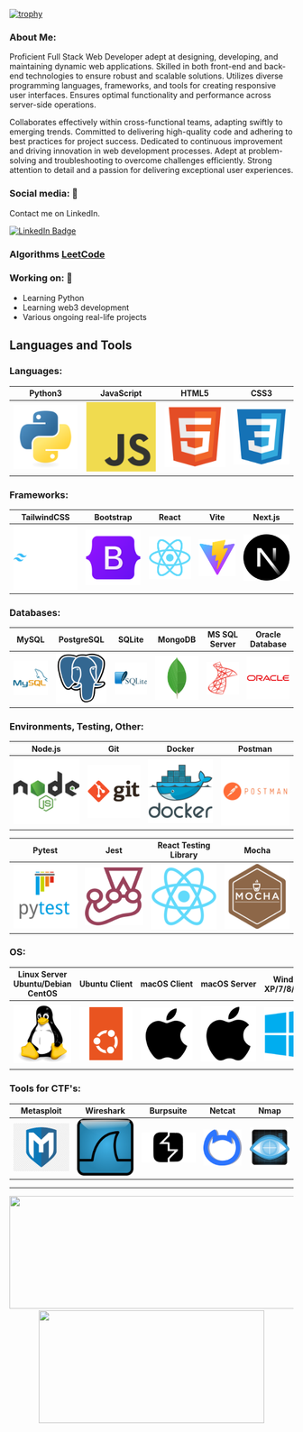 [![trophy](https://github-profile-trophy.vercel.app/?username=akalofas&title=Commits,Repositories,MultipleLang,PullRequest&theme=onedark)](https://github.com/ryo-ma/github-profile-trophy)

### About Me:

Proficient Full Stack Web Developer adept at designing, developing, and maintaining dynamic web applications. Skilled in both front-end and back-end technologies to ensure robust and scalable solutions. Utilizes diverse programming languages, frameworks, and tools for creating responsive user interfaces. Ensures optimal functionality and performance across server-side operations.

Collaborates effectively within cross-functional teams, adapting swiftly to emerging trends. Committed to delivering high-quality code and adhering to best practices for project success. Dedicated to continuous improvement and driving innovation in web development processes. Adept at problem-solving and troubleshooting to overcome challenges efficiently. Strong attention to detail and a passion for delivering exceptional user experiences.

### Social media: 📡

Contact me on LinkedIn.

[![LinkedIn Badge](https://img.shields.io/badge/LinkedIn-blue?style=for-the-badge&logo=linkedin&logoColor=white)](https://www.linkedin.com/in/angelos-kalofas)

### Algorithms [LeetCode](https://leetcode.com/kaloeake/)

### Working on: 🚀

- Learning Python
- Learning web3 development
- Various ongoing real-life projects

## Languages and Tools

<div>

### Languages:

| Python3                                                                                   | JavaScript                                                                                            | HTML5                                                                                  | CSS3                                                                                |
| ----------------------------------------------------------------------------------------- | ----------------------------------------------------------------------------------------------------- | -------------------------------------------------------------------------------------- | ----------------------------------------------------------------------------------- |
| ![Python](https://github.com/devicons/devicon/blob/master/icons/python/python-original.svg) | ![JavaScript](https://github.com/devicons/devicon/blob/master/icons/javascript/javascript-original.svg) | ![HTML5](https://github.com/devicons/devicon/blob/master/icons/html5/html5-original.svg) | ![CSS3](https://github.com/devicons/devicon/blob/master/icons/css3/css3-original.svg) |

### Frameworks:

| TailwindCSS                                                                                                       | Bootstrap                                                                                          | React                                                                                  | Vite                                                                                    | Next.js                                                                                    |
| ----------------------------------------------------------------------------------------------------------------- | -------------------------------------------------------------------------------------------------- | -------------------------------------------------------------------------------------- | --------------------------------------------------------------------------------------- | ------------------------------------------------------------------------------------------ |
| ![TailwindCSS](https://github.com/devicons/devicon/blob/master/icons/tailwindcss/tailwindcss-original-wordmark.svg) | ![Bootstrap](https://github.com/devicons/devicon/blob/master/icons/bootstrap/bootstrap-original.svg) | ![React](https://github.com/devicons/devicon/blob/master/icons/react/react-original.svg) | ![Vite](https://github.com/devicons/devicon/blob/master/icons/vitejs/vitejs-original.svg) | ![Next.js](https://github.com/devicons/devicon/blob/master/icons/nextjs/nextjs-original.svg) |

### Databases:

|     MySQL     |   PostgreSQL  |    SQLite     |    MongoDB    | MS SQL        <br />     Server    | Oracle Database   |
| -------------------------- | ----------------------------------------------------------------------------------------------------- | -------------------------------------------------------------------------------------------------- | -------------------------------------------------------------------------------------------- | ---------------------------------------------------------------------------------------------------------------------------- | -------------------------------------------------------------------------------------------------- |
| ![MySQL                ](https://github.com/devicons/devicon/blob/master/icons/mysql/mysql-original-wordmark.svg) | ![PostgreSQL](https://github.com/devicons/devicon/blob/master/icons/postgresql/postgresql-original.svg) | ![SQLite](https://github.com/devicons/devicon/blob/master/icons/sqlite/sqlite-original-wordmark.svg) | ![MongoDB](https://github.com/devicons/devicon/blob/master/icons/mongodb/mongodb-original.svg) | ![Microsoft SQL Server](https://github.com/devicons/devicon/blob/master/icons/microsoftsqlserver/microsoftsqlserver-plain.svg) | ![Oracle Database](https://github.com/devicons/devicon/blob/master/icons/oracle/oracle-original.svg) |

### Environments, Testing, Other:

|    Node.js    |      Git      |     Docker    |    Postman    |
| ------------- | ------------- | ------------- | ------------- |
| ![Node.js](https://github.com/devicons/devicon/blob/master/icons/nodejs/nodejs-original-wordmark.svg) | ![Git](https://github.com/devicons/devicon/blob/master/icons/git/git-original-wordmark.svg) | ![Docker](https://github.com/devicons/devicon/blob/master/icons/docker/docker-original-wordmark.svg) | ![Postman](https://github.com/devicons/devicon/blob/master/icons/postman/postman-original-wordmark.svg) |


|    Pytest     |      Jest     | React Testing <br />    Library    |    Mocha      |
| ------------- | ------------- | ------------- | ------------- |
| ![Pytest](https://github.com/devicons/devicon/blob/master/icons/pytest/pytest-original-wordmark.svg) | ![Jest](https://github.com/devicons/devicon/blob/master/icons/jest/jest-plain.svg) | ![React Testing Library](https://github.com/devicons/devicon/blob/master/icons/react/react-original.svg) | ![Mocha](https://github.com/devicons/devicon/blob/master/icons/mocha/mocha-original.svg) |
### OS:

| Linux Server<br />Ubuntu/Debian<br />CentOS                                            | Ubuntu Client                                                                                   | macOS Client                                                                                 | macOS Server                                                                                 | Windows<br />XP/7/8/10/11                                                                             | Windows Server                                                                                         |
| -------------------------------------------------------------------------------------- | ------------------------------------------------------------------------------------------------ | --------------------------------------------------------------------------------------------- | --------------------------------------------------------------------------------------------- | ----------------------------------------------------------------------------------------------------- | ------------------------------------------------------------------------------------------------------- |
| ![Linux](https://github.com/devicons/devicon/blob/master/icons/linux/linux-original.svg) | ![Ubuntu Client](https://github.com/devicons/devicon/blob/master/icons/ubuntu/ubuntu-original.svg) | ![macOS Client](https://github.com/devicons/devicon/blob/master/icons/apple/apple-original.svg) | ![macOS Server](https://github.com/devicons/devicon/blob/master/icons/apple/apple-original.svg) | ![Windows Client](https://github.com/devicons/devicon/blob/master/icons/windows8/windows8-original.svg) | ![Windows Server](https://github.com/devicons/devicon/blob/master/icons/windows11/windows11-original.svg) |

### Tools for CTF's:

|   Metasploit  |   Wireshark   |   Burpsuite   |    Netcat     |      Nmap     |
| ------------- | ------------- | ------------- | ------------- | ------------- |
| ![Metasploit](assets/meta.png) | ![Wireshark](assets/Wireshark_icon.png) | ![Burpsuite](assets/burp.svg) | ![Netcat](assets/netcat_logo_shadow.svg) | ![Nmap](assets/nmap-logo.svg) |

</div>

---

<p align="center">
  <img width="600" height="200" src="https://github-readme-stats.vercel.app/api?username=akalofas&show_icons=true&theme=vision-friendly-dark">
  <img width="400" height="200" src="https://github-readme-stats.vercel.app/api/top-langs/?username=akalofas&size_weight=0.0005&count_weight=0.3&layout=compact&theme=vision-friendly-dark">
</p>
